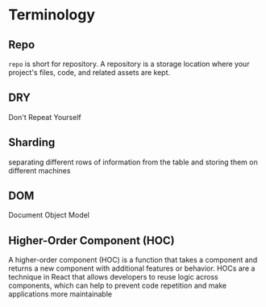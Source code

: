# Terminology
## Repo
`repo` is short for repository. A repository is a storage location where your project's files, code, and related assets are kept.
## DRY
Don't Repeat Yourself

## Sharding
separating different rows of information from the table and storing them on different machines

## DOM
Document Object Model

## Higher-Order Component (HOC)
A higher-order component (HOC) is a function that takes a component and returns a new component with additional features or behavior. HOCs are a technique in React that allows developers to reuse logic across components, which can help to prevent code repetition and make applications more maintainable